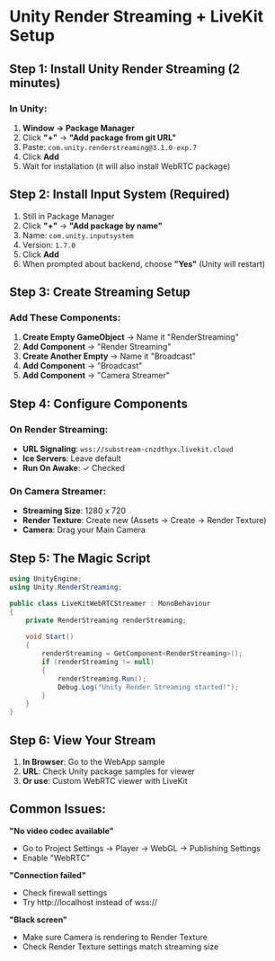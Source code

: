 # Unity Render Streaming + LiveKit Setup

## Step 1: Install Unity Render Streaming (2 minutes)

### In Unity:
1. **Window → Package Manager**
2. Click **"+"** → **"Add package from git URL"**
3. Paste: `com.unity.renderstreaming@3.1.0-exp.7`
4. Click **Add**
5. Wait for installation (it will also install WebRTC package)

## Step 2: Install Input System (Required)
1. Still in Package Manager
2. Click **"+"** → **"Add package by name"**
3. Name: `com.unity.inputsystem`
4. Version: `1.7.0`
5. Click **Add**
6. When prompted about backend, choose **"Yes"** (Unity will restart)

## Step 3: Create Streaming Setup

### Add These Components:
1. **Create Empty GameObject** → Name it "RenderStreaming"
2. **Add Component** → "Render Streaming"
3. **Create Another Empty** → Name it "Broadcast"  
4. **Add Component** → "Broadcast"
5. **Add Component** → "Camera Streamer"

## Step 4: Configure Components

### On Render Streaming:
- **URL Signaling**: `wss://substream-cnzdthyx.livekit.cloud`
- **Ice Servers**: Leave default
- **Run On Awake**: ✓ Checked

### On Camera Streamer:
- **Streaming Size**: 1280 x 720
- **Render Texture**: Create new (Assets → Create → Render Texture)
- **Camera**: Drag your Main Camera

## Step 5: The Magic Script

```csharp
using UnityEngine;
using Unity.RenderStreaming;

public class LiveKitWebRTCStreamer : MonoBehaviour
{
    private RenderStreaming renderStreaming;
    
    void Start()
    {
        renderStreaming = GetComponent<RenderStreaming>();
        if (renderStreaming != null)
        {
            renderStreaming.Run();
            Debug.Log("Unity Render Streaming started!");
        }
    }
}
```

## Step 6: View Your Stream
1. **In Browser**: Go to the WebApp sample
2. **URL**: Check Unity package samples for viewer
3. **Or use**: Custom WebRTC viewer with LiveKit

## Common Issues:

**"No video codec available"**
- Go to Project Settings → Player → WebGL → Publishing Settings
- Enable "WebRTC"

**"Connection failed"**
- Check firewall settings
- Try http://localhost instead of wss://

**"Black screen"**
- Make sure Camera is rendering to Render Texture
- Check Render Texture settings match streaming size
